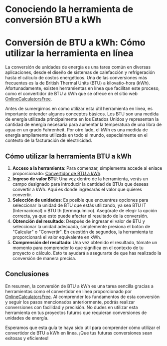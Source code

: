 Conociendo la herramienta de conversión BTU a kWh
=================================================

Conversión de BTU a kWh: Cómo utilizar la herramienta en línea
==============================================================

La conversión de unidades de energía es una tarea común en diversas aplicaciones, desde el diseño de sistemas de calefacción y refrigeración hasta el cálculo de costos energéticos. Una de las conversiones más frecuentes es la de British Thermal Units (BTU) a kilovatio-hora (kWh). Afortunadamente, existen herramientas en línea que facilitan este proceso, como el convertidor de BTU a kWh que se ofrece en el sitio web [OnlineCalculatorsFree](https://www.onlinecalculatorsfree.com/es/convert/btu-to-kilowatt-hour.html).

Antes de sumergirnos en cómo utilizar esta útil herramienta en línea, es importante entender algunos conceptos básicos. Los BTU son una medida de energía utilizada principalmente en los Estados Unidos y representan la cantidad de energía necesaria para aumentar la temperatura de una libra de agua en un grado Fahrenheit. Por otro lado, el kWh es una medida de energía ampliamente utilizada en todo el mundo, especialmente en el contexto de la facturación de electricidad.

Cómo utilizar la herramienta BTU a kWh
--------------------------------------

1. **Acceso a la herramienta**: Para comenzar, simplemente accede al enlace proporcionado: [Convertidor de BTU a kWh](https://www.onlinecalculatorsfree.com/es/convert/btu-to-kilowatt-hour.html).
2. **Ingreso de valor BTU**: Una vez dentro de la herramienta, verás un campo designado para introducir la cantidad de BTUs que deseas convertir a kWh. Aquí es donde ingresarás el valor que quieres convertir.
3. **Selección de unidades**: Es posible que encuentres opciones para seleccionar la unidad de BTU que estás utilizando, ya sea BTU IT (Internacional) o BTU th (termoquímico). Asegúrate de elegir la opción correcta, ya que esto puede afectar el resultado de la conversión.
4. **Obtención del resultado**: Después de ingresar el valor de BTU y seleccionar la unidad adecuada, simplemente presiona el botón de "Calcular" o "Convertir". En cuestión de segundos, la herramienta te proporcionará el valor equivalente en kWh.
5. **Comprensión del resultado**: Una vez obtenido el resultado, tómate un momento para comprender lo que significa en el contexto de tu proyecto o cálculo. Esto te ayudará a asegurarte de que has realizado la conversión de manera precisa.

Conclusiones
------------

En resumen, la conversión de BTU a kWh es una tarea sencilla gracias a herramientas como el convertidor en línea proporcionado por [OnlineCalculatorsFree](https://www.onlinecalculatorsfree.com/es/convert/btu-to-kilowatt-hour.html). Al comprender los fundamentos de esta conversión y seguir los pasos mencionados anteriormente, podrás realizar conversiones con facilidad y precisión. No dudes en utilizar esta herramienta en tus proyectos futuros que requieran conversiones de unidades de energía.

Esperamos que esta guía te haya sido útil para comprender cómo utilizar el convertidor de BTU a kWh en línea. ¡Que tus futuras conversiones sean exitosas y eficientes!